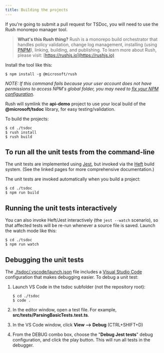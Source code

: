 ```yaml
---
title: Building the projects
---
```


If you're going to submit a pull request for TSDoc, you will need to use the Rush monorepo manager tool.

> **What's this Rush thing?** Rush is a monorepo build orchestrator that handles policy validation,
> change log management, installing (using [PNPM](https://pnpm.js.org/)), linking, building,
> and publishing. To learn more about Rush, please visit: [https://rushjs.io](https://rushjs.io)

Install the tool like this:

```shell
$ npm install -g @microsoft/rush
```

_NOTE: If this command fails because your user account does not have permissions to
access NPM's global folder, you may need to
[fix your NPM configuration](https://docs.npmjs.com/getting-started/fixing-npm-permissions)._

Rush will symlink the **api-demo** project to use your local build of the **@microsoft/tsdoc** library,
for easy testing/validation.

To build the projects:

```shell
$ cd ./tsdoc
$ rush install
$ rush build
```

## To run all the unit tests from the command-line

The unit tests are implemented using [Jest](https://jestjs.io/), but invoked via the
[Heft](https://www.npmjs.com/package/@rushstack/heft) build system.
(See the linked pages for more comprehensive documentation.)

The unit tests are invoked automatically when you build a project:

```shell
$ cd ./tsdoc
$ npm run build
```

## Running the unit tests interactively

You can also invoke Heft/Jest interactively (the `jest --watch` scenario), so that affected tests will be
re-run whenever a source file is saved. Launch the watch mode like this:

```shell
$ cd ./tsdoc
$ npm run watch
```

## Debugging the unit tests

The [./tsdoc/.vscode/launch.json](https://github.com/microsoft/tsdoc/blob/main/tsdoc/.vscode/launch.json) file includes a
[Visual Studio Code](https://code.visualstudio.com/) configuration that makes debugging
easier. To debug a unit test:

1. Launch VS Code in the tsdoc subfolder (not the repository root):

   ```shell
   $ cd ./tsdoc
   $ code .
   ```

2. In the editor window, open a test file. For example, **src/**tests**/ParsingBasicTests.test.ts**.

3. In the VS Code window, click **View --> Debug** (CTRL+SHIFT+D)

4. From the DEBUG combo box, choose the "**Debug Jest tests**" debug configuration, and click the play button.
   This will run all tests in the debugger.
